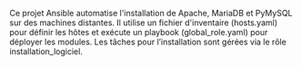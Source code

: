 Ce projet Ansible automatise l'installation de Apache, MariaDB et PyMySQL sur des machines distantes.
Il utilise un fichier d'inventaire (hosts.yaml) pour définir les hôtes et exécute un playbook (global_role.yaml) pour déployer les modules.
Les tâches pour l’installation sont gérées via le rôle installation_logiciel.
